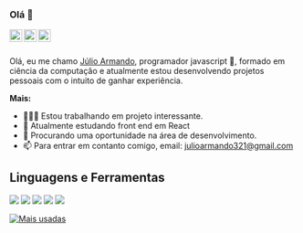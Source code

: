 ### Olá 👋

<a target="_blank" href="https://www.linkedin.com/in/julioamoreno">
  <img align="left" alt="Linkedin logo" width="22px" src="https://cdn.jsdelivr.net/npm/simple-icons@v3/icons/linkedin.svg" />
</a>
<a target="_blank" href="https://www.github.com/julioamoreno">
  <img align="left" alt="github logo" width="22px" src="https://cdn.jsdelivr.net/npm/simple-icons@3.8.0/icons/github.svg" />
</a>
<a target="_blank" href="https://www.twitter.com/julioamoreno">
  <img align="left" alt="twitter logo" width="22px" src="https://cdn.jsdelivr.net/npm/simple-icons@3.8.0/icons/twitter.svg" />
</a>
<br>

 ## 

Olá, eu me chamo [Júlio Armando](https://julioarmando.netlify.app/), programador javascript 🚀, formado em ciência da computação e atualmente estou desenvolvendo projetos pessoais com o intuito de ganhar experiência.

**Mais:**
- 👨🏽‍💻 Estou trabalhando em projeto interessante.
- 🌱 Atualmente estudando front end em React
- 🔎 Procurando uma oportunidade na área de desenvolvimento.
- 📫 Para entrar em contanto comigo, email: julioarmando321@gmail.com

## Linguagens e Ferramentas
<img src="https://img.shields.io/badge/node.js%20-%2343853D.svg?&style=for-the-badge&logo=node.js&logoColor=white" /> <img src="https://img.shields.io/badge/javascript%20-%23323330.svg?&style=for-the-badge&logo=javascript&logoColor=%23F7DF1E" /> <img src="https://img.shields.io/badge/react%20-%2320232a.svg?&style=for-the-badge&logo=react&logoColor=%2361DAFB" /> <img src="https://img.shields.io/badge/MongoDB-%234ea94b.svg?&style=for-the-badge&logo=mongodb&logoColor=white" /> <img src="https://img.shields.io/badge/mysql-%2300f.svg?&style=for-the-badge&logo=mysql&logoColor=white" />

[![Mais usadas](https://github-readme-stats.vercel.app/api/top-langs/?username=julioamoreno&layout=compact&theme=radical)](https://github.com/julioamoreno)

